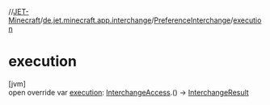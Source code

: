 //[JET-Minecraft](../../../index.md)/[de.jet.minecraft.app.interchange](../index.md)/[PreferenceInterchange](index.md)/[execution](execution.md)

# execution

[jvm]\
open override var [execution](execution.md): [InterchangeAccess](../../de.jet.minecraft.structure.command.live/-interchange-access/index.md).() -&gt; [InterchangeResult](../../de.jet.minecraft.structure.command/-interchange-result/index.md)
